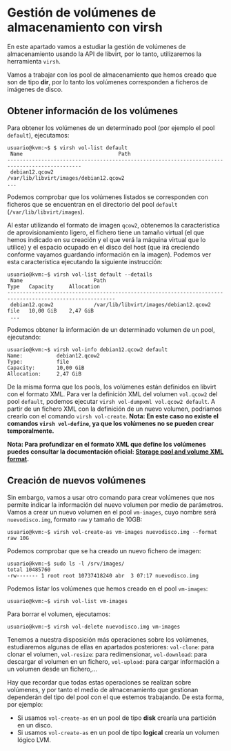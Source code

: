# Gestión de volúmenes de almacenamiento con virsh

En este apartado vamos a estudiar la gestión de volúmenes de almacenamiento usando la API de libvirt, por lo tanto, utilizaremos la herramienta `virsh`. 

Vamos a trabajar con los pool de almacenamiento que hemos creado que son de tipo **dir**, por lo tanto los volúmenes corresponden a ficheros de imágenes de disco. 

## Obtener información de los volúmenes

Para obtener los volúmenes de un determinado pool (por ejemplo el pool `default`), ejecutamos:

```
usuario@kvm:~$ $ virsh vol-list default
 Name                               Path
----------------------------------------------------------------------------------------------
 debian12.qcow2                     /var/lib/libvirt/images/debian12.qcow2
...
```

Podemos comprobar que los volúmenes listados se corresponden con ficheros que se encuentran en el directorio del pool `default` (`/var/lib/libvirt/images`).

Al estar utilizando el formato de imagen `qcow2`, obtenemos la característica de aprovisionamiento ligero, el fichero tiene un tamaño virtual (el que hemos indicado en su creación y el que verá la máquina virtual que lo utilice) y el espacio ocupado en el disco del host (que irá creciendo conforme vayamos guardando información en la imagen). Podemos ver esta característica ejecutando la siguiente instrucción:

```
usuario@kvm:~$ virsh vol-list default --details
 Name                       Path                                        Type   Capacity     Allocation
---------------------------------------------------------------------------------------------------------
 debian12.qcow2             /var/lib/libvirt/images/debian12.qcow2      file   10,00 GiB    2,47 GiB
 ...
```

Podemos obtener la información de un determinado volumen de un pool, ejecutando:

```
usuario@kvm:~$ virsh vol-info debian12.qcow2 default
Name:           debian12.qcow2
Type:           file
Capacity:       10,00 GiB
Allocation:     2,47 GiB
```

De la misma forma que los pools, los volúmenes están definidos en libvirt con el formato XML. Para ver la definición XML del volumen `vol.qcow2` del pool `default`, podemos ejecutar `virsh vol-dumpxml vol.qcow2 default`. A partir de un fichero XML con la definición de un nuevo volumen, podríamos crearlo con el comando `virsh vol-create`. **Nota: En este caso no existe el comandos `virsh vol-define`, ya que los volúmenes no se pueden crear temporalmente.**

**Nota: Para profundizar en el formato XML que define los volúmenes puedes consultar la documentación oficial: [Storage pool and volume XML format](https://libvirt.org/formatstorage.html).**

## Creación de nuevos volúmenes

Sin embargo, vamos a usar otro comando para crear volúmenes que nos permite indicar la información del nuevo volumen por medio de parámetros. Vamos a crear un nuevo volumen en el pool `vm-images`, cuyo nombre será `nuevodisco.img`, formato `raw` y tamaño de 10GB:

```
usuario@kvm:~$ virsh vol-create-as vm-images nuevodisco.img --format raw 10G 
```

Podemos comprobar que se ha creado un nuevo fichero de imagen:

```
usuario@kvm:~$ sudo ls -l /srv/images/
total 10485760
-rw------- 1 root root 10737418240 abr  3 07:17 nuevodisco.img
```

Podemos listar los volúmenes que hemos creado en el pool `vm-images`:

```
usuario@kvm:~$ virsh vol-list vm-images
```

Para borrar el volumen, ejecutamos:

```
usuario@kvm:~$ virsh vol-delete nuevodisco.img vm-images
```

Tenemos a nuestra disposición más operaciones sobre los volúmenes, estudiaremos algunas de ellas en apartados posteriores: `vol-clone`: para clonar el volumen, `vol-resize`: para redimensionar, `vol-download`: para descargar el volumen en un fichero, `vol-upload`: para cargar información a un volumen desde un fichero,...

Hay que recordar que todas estas operaciones se realizan sobre volúmenes, y por tanto el medio de almacenamiento que gestionan dependerán del tipo del pool con el que estemos trabajando. De esta forma, por ejemplo:

* Si usamos `vol-create-as` en un pool de tipo **disk** crearía una partición en un disco.
* Si usamos `vol-create-as` en un pool de tipo **logical** crearía un volumen lógico LVM.

